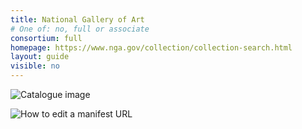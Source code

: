 ```yaml
---
title: National Gallery of Art
# One of: no, full or associate
consortium: full
homepage: https://www.nga.gov/collection/collection-search.html
layout: guide
visible: no
---
```


![Catalogue image](catalogue.png)

![How to edit a manifest URL](notepad.png)
